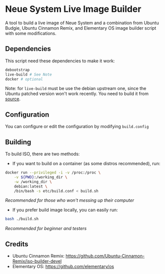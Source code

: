 # Neue System Live Image Builder

A tool to build a live image of Neue System and a combination from Ubuntu
Budgie, Ubuntu Cinnamon Remix, and Elementary OS image builder script with some
modifications.

## Dependencies

This script need these dependencies to make it work:

```bash
debootstrap
live-build # See Note
docker # optional
```

Note: for `live-build` must be use the debian upstream one, since the Ubuntu
patched version won't work recently. You need to build it from
[source](https://salsa.debian.org/live-team/live-build.git).

## Configuration

You can configure or edit the configuration by modifying `build.config`

## Building

To build ISO, there are two methods:

* If you want to build on a container (as some distros recommended), run:

```bash
docker run --privileged -i -v /proc:/proc \
    -v ${PWD}:/working_dir \
    -w /working_dir \
    debian:latest \
    /bin/bash -s etc/build.conf < build.sh
```
*Recommended for those who won't messing up their computer*


* If you prefer build image locally, you can easily run:

```bash
bash ./build.sh
```
*Recommended for beginner and testers*


## Credits

* Ubuntu Cinnamon Remix: https://github.com/Ubuntu-Cinnamon-Remix/iso-builder-devel
* Elementary OS: https://github.com/elementary/os
